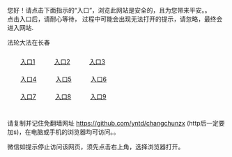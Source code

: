 您好！请点击下面指示的“入口”，浏览此网站是安全的，且为您带来平安。。 <br/>
点击入口后，请耐心等待， 过程中可能会出现无法打开的提示，请忽略，最终会进入网站. </br>

法轮大法在长春<br/>
<div style="padding:10px"><a style="margin:20px" target="_blank" href="https://dslu9nhgwcwcr.cloudfront.net/2Qpsp?hzeonh" id="ccLink1" rel="nofollow">入口1</a> <a target="_blank" style="margin:20px" href="https://d23o0dsctm7bx6.cloudfront.net/2Qpsp?svonzdrz" id="ccLink2" rel="nofollow">入口2</a> <a style="margin:20px" target="_blank" href="https://dxv66pvjcsibd.cloudfront.net/2Qpsp?kymmye" id="ccLink3" rel="nofollow">入口3</a></div>

<div style="padding:10px" ><a style="margin:20px" target="_blank" href="https://dslu9nhgwcwcr.cloudfront.net/2Qpsp?hzeonh" id="ccLink4" rel="nofollow">入口4</a> <a style="margin:20px" href="https://d23o0dsctm7bx6.cloudfront.net/2Qpsp?svonzdrz" target="_blank" id="ccLink5" rel="nofollow">入口5</a> <a style="margin:20px" href="https://dxv66pvjcsibd.cloudfront.net/2Qpsp?kymmye" target="_blank" id="ccLink6" rel="nofollow">入口6</a></div>

<div style="padding:10px"><a style="margin:20px" target="_blank" href="https://dslu9nhgwcwcr.cloudfront.net/2Qpsp?hzeonh" id="ccLink7" rel="nofollow">入口7</a> <a style="margin:20px" href="https://d23o0dsctm7bx6.cloudfront.net/2Qpsp?svonzdrz" target="_blank" id="ccLink8" rel="nofollow">入口8</a> <a style="margin:20px" target="_blank" href="https://dxv66pvjcsibd.cloudfront.net/2Qpsp?kymmye" id="ccLink9" rel="nofollow">入口9</a></div>

<br/>



请复制并记住免翻墙网址 https://github.com/yntd/changchunzx (http后一定要加s)，在电脑或手机的浏览器均可访问。。<br/>

微信如提示停止访问该网页，须先点击右上角，选择浏览器打开。
